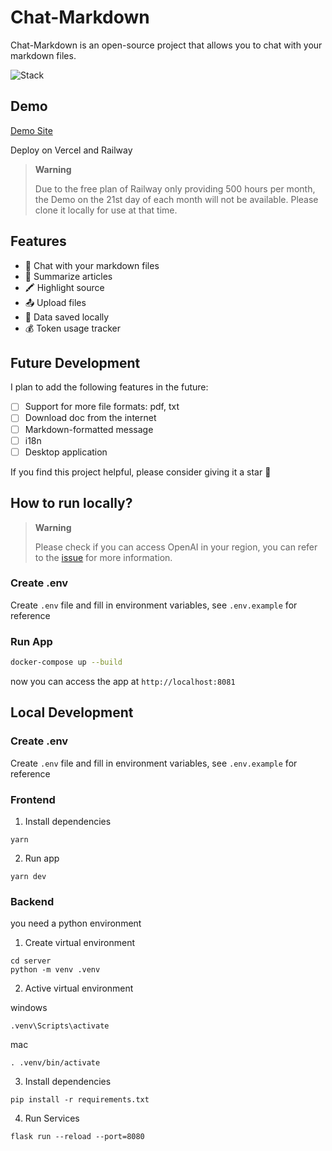 # Chat-Markdown

Chat-Markdown is an open-source project that allows you to chat with your markdown files.

![Stack](https://skillicons.dev/icons?i=vite,react,ts,tailwind,py)

## Demo

[Demo Site](https://chat-markdown.alanwang.site/)

Deploy on Vercel and Railway

> **Warning**
>
> Due to the free plan of Railway only providing 500 hours per month, the Demo on the 21st day of each month will not be available. Please clone it locally for use at that time.

## Features

- 🤖 Chat with your markdown files
- 📝 Summarize articles
- 🖍️ Highlight source
- 📤 Upload files
- 💾 Data saved locally
- 💰 Token usage tracker

## Future Development

I plan to add the following features in the future:

- [ ] Support for more file formats: pdf, txt
- [ ] Download doc from the internet
- [ ] Markdown-formatted message
- [ ] i18n
- [ ] Desktop application

If you find this project helpful, please consider giving it a star 🌟

## How to run locally?

> **Warning**
>
> Please check if you can access OpenAI in your region, you can refer to the [issue](https://github.com/3Alan/chat-markdown/issues/3#issuecomment-1511470063) for more information.

### Create .env

Create `.env` file and fill in environment variables, see `.env.example` for reference

### Run App

```bash
docker-compose up --build
```

now you can access the app at `http://localhost:8081`

## Local Development

### Create .env

Create `.env` file and fill in environment variables, see `.env.example` for reference

### Frontend

1. Install dependencies

```
yarn
```

2. Run app

```
yarn dev
```

### Backend

you need a python environment

1. Create virtual environment

```
cd server
python -m venv .venv
```

2. Active virtual environment

windows

```
.venv\Scripts\activate
```

mac

```
. .venv/bin/activate
```

3. Install dependencies

```
pip install -r requirements.txt
```

4. Run Services

```
flask run --reload --port=8080
```
